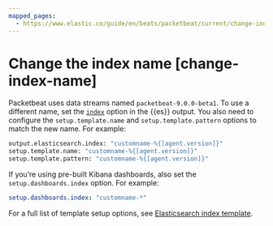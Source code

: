 ```yaml
---
mapped_pages:
  - https://www.elastic.co/guide/en/beats/packetbeat/current/change-index-name.html
---
```


# Change the index name [change-index-name]

Packetbeat uses data streams named `packetbeat-9.0.0-beta1`. To use a different name, set the [`index`](/reference/packetbeat/elasticsearch-output.md#index-option-es) option in the {{es}} output. You also need to configure the `setup.template.name` and `setup.template.pattern` options to match the new name. For example:

```sh
output.elasticsearch.index: "customname-%{[agent.version]}"
setup.template.name: "customname-%{[agent.version]}"
setup.template.pattern: "customname-%{[agent.version]}"
```

If you’re using pre-built Kibana dashboards, also set the `setup.dashboards.index` option. For example:

```yaml
setup.dashboards.index: "customname-*"
```

For a full list of template setup options, see [Elasticsearch index template](/reference/packetbeat/configuration-template.md).

